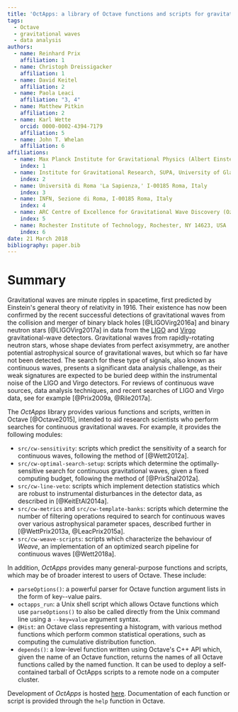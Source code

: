 ```yaml
---
title: 'OctApps: a library of Octave functions and scripts for gravitational-wave data analysis'
tags:
  - Octave
  - gravitational waves
  - data analysis
authors:
  - name: Reinhard Prix
    affiliation: 1
  - name: Christoph Dreissigacker
    affiliation: 1
  - name: David Keitel
    affiliation: 2
  - name: Paola Leaci
    affiliation: "3, 4"
  - name: Matthew Pitkin
    affiliation: 2
  - name: Karl Wette
    orcid: 0000-0002-4394-7179
    affiliation: 5
  - name: John T. Whelan
    affiliation: 6
affiliations:
  - name: Max Planck Institute for Gravitational Physics (Albert Einstein Institute), D-30167 Hannover, Germany
    index: 1
  - name: Institute for Gravitational Research, SUPA, University of Glasgow, Glasgow G12 8QQ, UK
    index: 2
  - name: Università di Roma 'La Sapienza,' I-00185 Roma, Italy
    index: 3
  - name: INFN, Sezione di Roma, I-00185 Roma, Italy
    index: 4
  - name: ARC Centre of Excellence for Gravitational Wave Discovery (OzGrav) and Centre for Gravitational Physics, Research School of Physics and Engineering, The Australian National University, ACT 0200, Australia
    index: 5
  - name: Rochester Institute of Technology, Rochester, NY 14623, USA
    index: 6
date: 21 March 2018
bibliography: paper.bib
---
```


# Summary

Gravitational waves are minute ripples in spacetime, first predicted by Einstein's general theory of relativity in 1916.
Their existence has now been confirmed by the recent successful detections of gravitational waves from the collision and merger of binary black holes [@LIGOVirg2016a] and binary neutron stars [@LIGOVirg2017a] in data from the [LIGO](https://www.ligo.org/) and [Virgo](http://www.virgo-gw.eu/) gravitational-wave detectors.
Gravitational waves from rapidly-rotating neutron stars, whose shape deviates from perfect axisymmetry, are another potential astrophysical source of gravitational waves, but which so far have not been detected.
The search for these type of signals, also known as continuous waves, presents a significant data analysis challenge, as their weak signatures are expected to be buried deep within the instrumental noise of the LIGO and Virgo detectors.
For reviews of continuous wave sources, data analysis techniques, and recent searches of LIGO and Virgo data, see for example [@Prix2009a, @Rile2017a].

The *OctApps* library provides various functions and scripts, written in Octave [@Octave2015], intended to aid research scientists who perform searches for continuous gravitational waves.
For example, it provides the following modules:

- `src/cw-sensitivity`: scripts which predict the sensitivity of a search for continuous waves, following the method of [@Wett2012a].
- `src/cw-optimal-search-setup`: scripts which determine the optimally-sensitive search for continuous gravitational waves, given a fixed computing budget, following the method of [@PrixShal2012a].
- `src/cw-line-veto`: scripts which implement detection statistics which are robust to instrumental disturbances in the detector data, as described in [@KeitEtAl2014a].
- `src/cw-metrics` and `src/cw-template-banks`: scripts which determine the number of filtering operations required to search for continuous waves over various astrophysical parameter spaces, described further in [@WettPrix2013a, @LeacPrix2015a].
- `src/cw-weave-scripts`: scripts which characterize the behaviour of *Weave*, an implementation of an optimized search pipeline for continuous waves [@Wett2018a].

In addition, *OctApps* provides many general-purpose functions and scripts, which may be of broader interest to users of Octave.
These include:

- `parseOptions()`: a powerful parser for Octave function argument lists in the form of key--value pairs.
- `octapps_run`: a Unix shell script which allows Octave functions which use `parseOptions()` to also be called directly from the Unix command line using a `--key=value` argument syntax.
- `@Hist`: an Octave class representing a histogram, with various method functions which perform common statistical operations, such as computing the cumulative distribution function.
- `depends()`: a low-level function written using Octave's C++ API which, given the name of an Octave function, returns the names of all Octave functions called by the named function. It can be used to deploy a self-contained tarball of OctApps scripts to a remote node on a computer cluster.

Development of *OctApps* is hosted [here](https://gitlab.aei.uni-hannover.de/octapps/octapps).
Documentation of each function or script is provided through the `help` function in Octave.
